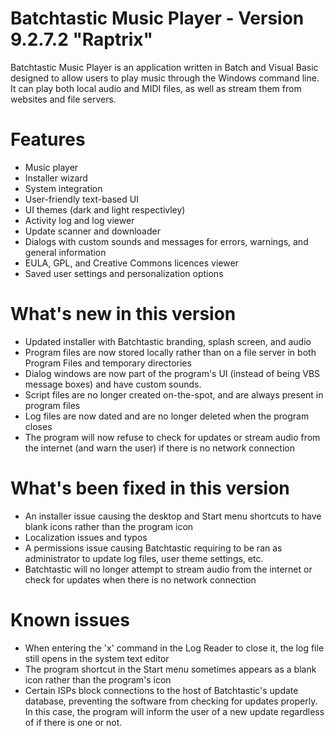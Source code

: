 # Batchtastic Music Player - Version 9.2.7.2 "Raptrix"
Batchtastic Music Player is an application written in Batch and Visual Basic designed to allow users to play music through the 
Windows command line. It can play both local audio and MIDI files, as well as stream them from websites and file servers. 
# Features
- Music player
- Installer wizard
- System integration
- User-friendly text-based UI
- UI themes (dark and light respectivley)
- Activity log and log viewer
- Update scanner and downloader
- Dialogs with custom sounds and messages for errors, warnings, and general information
- EULA, GPL, and Creative Commons licences viewer
- Saved user settings and personalization options

# What's new in this version
- Updated installer with Batchtastic branding, splash screen, and audio
- Program files are now stored locally rather than on a file server in both Program Files and temporary directories
- Dialog windows are now part of the program's UI (instead of being VBS message boxes) and have custom sounds.
- Script files are no longer created on-the-spot, and are always present in program files
- Log files are now dated and are no longer deleted when the program closes
- The program will now refuse to check for updates or stream audio from the internet (and warn the user) if there is no network connection

# What's been fixed in this version
- An installer issue causing the desktop and Start menu shortcuts to have blank icons rather than the program icon
- Localization issues and typos
- A permissions issue causing Batchtastic requiring to be ran as administrator to update log files, user theme settings, etc.
- Batchtastic will no longer attempt to stream audio from the internet or check for updates when there is no network connection

# Known issues
- When entering the 'x' command in the Log Reader to close it, the log file still opens in the system text editor
- The program shortcut in the Start menu sometimes appears as a blank icon rather than the program's icon
- Certain ISPs block connections to the host of Batchtastic's update database, preventing the software from checking for updates properly. In this case, the program will inform the user of a new update regardless of if there is one or not.

